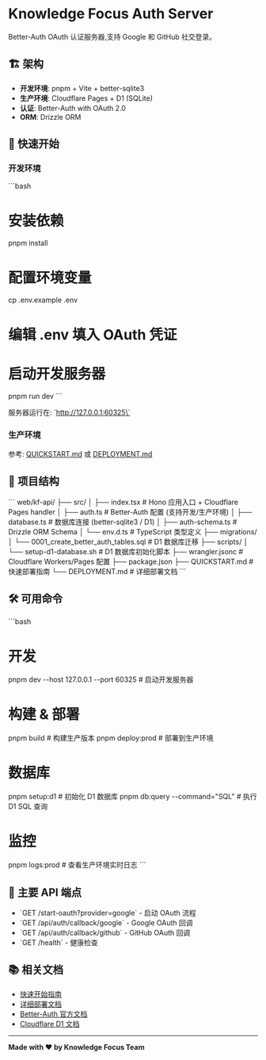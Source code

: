 # Knowledge Focus Auth Server

Better-Auth OAuth 认证服务器,支持 Google 和 GitHub 社交登录。

## 🏗️ 架构

- **开发环境**: pnpm + Vite + better-sqlite3
- **生产环境**: Cloudflare Pages + D1 (SQLite)
- **认证**: Better-Auth with OAuth 2.0
- **ORM**: Drizzle ORM

## 🚀 快速开始

### 开发环境

\`\`\`bash
# 安装依赖
pnpm install

# 配置环境变量
cp .env.example .env
# 编辑 .env 填入 OAuth 凭证

# 启动开发服务器
pnpm run dev
\`\`\`

服务器运行在: \`http://127.0.0.1:60325\`

### 生产环境

参考: [QUICKSTART.md](./QUICKSTART.md) 或 [DEPLOYMENT.md](./DEPLOYMENT.md)

## 📁 项目结构

\`\`\`
web/kf-api/
├── src/
│   ├── index.tsx          # Hono 应用入口 + Cloudflare Pages handler
│   ├── auth.ts            # Better-Auth 配置 (支持开发/生产环境)
│   ├── database.ts        # 数据库连接 (better-sqlite3 / D1)
│   ├── auth-schema.ts     # Drizzle ORM Schema
│   └── env.d.ts           # TypeScript 类型定义
├── migrations/
│   └── 0001_create_better_auth_tables.sql  # D1 数据库迁移
├── scripts/
│   └── setup-d1-database.sh  # D1 数据库初始化脚本
├── wrangler.jsonc         # Cloudflare Workers/Pages 配置
├── package.json
├── QUICKSTART.md          # 快速部署指南
└── DEPLOYMENT.md          # 详细部署文档
\`\`\`

## 🛠️ 可用命令

\`\`\`bash
# 开发
pnpm dev --host 127.0.0.1 --port 60325                  # 启动开发服务器

# 构建 & 部署
pnpm build                # 构建生产版本
pnpm deploy:prod          # 部署到生产环境

# 数据库
pnpm setup:d1             # 初始化 D1 数据库
pnpm db:query --command="SQL"  # 执行 D1 SQL 查询

# 监控
pnpm logs:prod            # 查看生产环境实时日志
\`\`\`

## 🔌 主要 API 端点

- \`GET  /start-oauth?provider=google\` - 启动 OAuth 流程
- \`GET  /api/auth/callback/google\` - Google OAuth 回调
- \`GET  /api/auth/callback/github\` - GitHub OAuth 回调
- \`GET  /health\` - 健康检查

## 📚 相关文档

- [快速开始指南](./QUICKSTART.md)
- [详细部署文档](./DEPLOYMENT.md)
- [Better-Auth 官方文档](https://www.better-auth.com/docs)
- [Cloudflare D1 文档](https://developers.cloudflare.com/d1/)

---

**Made with ❤️ by Knowledge Focus Team**